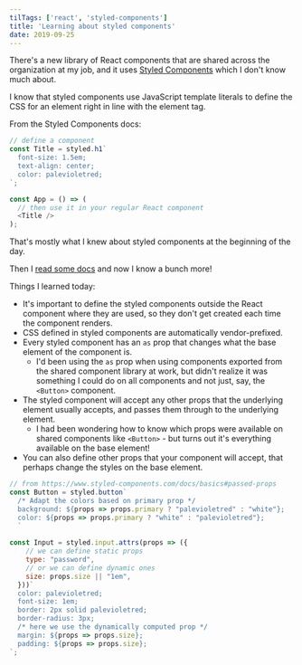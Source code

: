 ```yaml
---
tilTags: ['react', 'styled-components']
title: 'Learning about styled components'
date: 2019-09-25
---
```


There's a new library of React components that are shared across the organization at my job, and it uses [Styled Components](https://www.styled-components.com/) which I don't know much about. 

I know that styled components use JavaScript template literals to define the CSS for an element right in line with the element tag. 

From the Styled Components docs: 
``` javascript
// define a component
const Title = styled.h1`
  font-size: 1.5em;
  text-align: center;
  color: palevioletred;
`;

const App = () => (
  // then use it in your regular React component
  <Title />
);
```

That's mostly what I knew about styled components at the beginning of the day. 

Then I [read some docs](https://www.styled-components.com/docs/basics) and now I know a bunch more!

Things I learned today: 
 - It's important to define the styled components outside the React component where they are used, so they don't get created each time the component renders.
 - CSS defined in styled components are automatically vendor-prefixed.
 - Every styled component has an `as` prop that changes what the base element of the component is. 
   - I'd been using the `as` prop when using components exported from the shared component library at work, but didn't realize it was something I could do on all components and not just, say, the `<Button>` component. 
- The styled component will accept any other props that the underlying element usually accepts, and passes them through to the underlying element. 
  - I had been wondering how to know which props were available on shared components like `<Button>` - but turns out it's everything available on the base element!
 - You can also define other props that your component will accept, that perhaps change the styles on the base element.

``` javascript
// from https://www.styled-components.com/docs/basics#passed-props
const Button = styled.button`
  /* Adapt the colors based on primary prop */
  background: ${props => props.primary ? "palevioletred" : "white"};
  color: ${props => props.primary ? "white" : "palevioletred"};
  `
  
const Input = styled.input.attrs(props => ({
    // we can define static props
    type: "password",
    // or we can define dynamic ones
    size: props.size || "1em",
  }))`
  color: palevioletred;
  font-size: 1em;
  border: 2px solid palevioletred;
  border-radius: 3px;
  /* here we use the dynamically computed prop */
  margin: ${props => props.size};
  padding: ${props => props.size};
`;
```